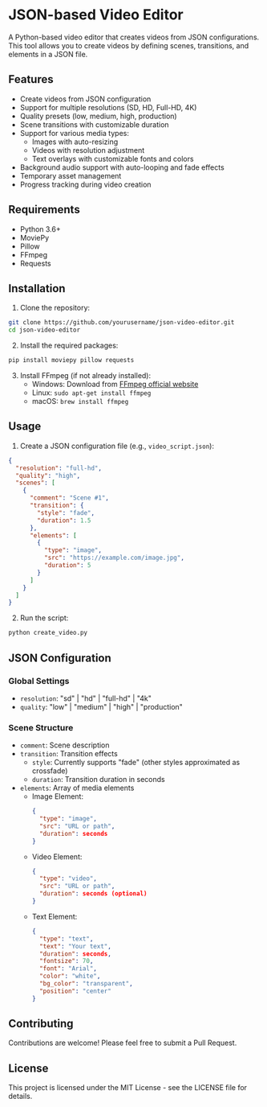 # JSON-based Video Editor

A Python-based video editor that creates videos from JSON configurations. This tool allows you to create videos by defining scenes, transitions, and elements in a JSON file.

## Features

- Create videos from JSON configuration
- Support for multiple resolutions (SD, HD, Full-HD, 4K)
- Quality presets (low, medium, high, production)
- Scene transitions with customizable duration
- Support for various media types:
  - Images with auto-resizing
  - Videos with resolution adjustment
  - Text overlays with customizable fonts and colors
- Background audio support with auto-looping and fade effects
- Temporary asset management
- Progress tracking during video creation

## Requirements

- Python 3.6+
- MoviePy
- Pillow
- FFmpeg
- Requests

## Installation

1. Clone the repository:

```bash
git clone https://github.com/yourusername/json-video-editor.git
cd json-video-editor
```

2. Install the required packages:

```bash
pip install moviepy pillow requests
```

3. Install FFmpeg (if not already installed):
   - Windows: Download from [FFmpeg official website](https://ffmpeg.org/download.html)
   - Linux: `sudo apt-get install ffmpeg`
   - macOS: `brew install ffmpeg`

## Usage

1. Create a JSON configuration file (e.g., `video_script.json`):

```json
{
  "resolution": "full-hd",
  "quality": "high",
  "scenes": [
    {
      "comment": "Scene #1",
      "transition": {
        "style": "fade",
        "duration": 1.5
      },
      "elements": [
        {
          "type": "image",
          "src": "https://example.com/image.jpg",
          "duration": 5
        }
      ]
    }
  ]
}
```

2. Run the script:

```bash
python create_video.py
```

## JSON Configuration

### Global Settings

- `resolution`: "sd" | "hd" | "full-hd" | "4k"
- `quality`: "low" | "medium" | "high" | "production"

### Scene Structure

- `comment`: Scene description
- `transition`: Transition effects
  - `style`: Currently supports "fade" (other styles approximated as crossfade)
  - `duration`: Transition duration in seconds
- `elements`: Array of media elements
  - Image Element:
    ```json
    {
      "type": "image",
      "src": "URL or path",
      "duration": seconds
    }
    ```
  - Video Element:
    ```json
    {
      "type": "video",
      "src": "URL or path",
      "duration": seconds (optional)
    }
    ```
  - Text Element:
    ```json
    {
      "type": "text",
      "text": "Your text",
      "duration": seconds,
      "fontsize": 70,
      "font": "Arial",
      "color": "white",
      "bg_color": "transparent",
      "position": "center"
    }
    ```

## Contributing

Contributions are welcome! Please feel free to submit a Pull Request.

## License

This project is licensed under the MIT License - see the LICENSE file for details.
